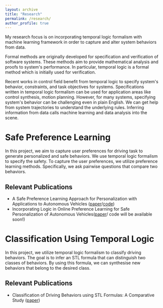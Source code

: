 ```yaml
---
layout: archive
title: "Research"
permalink: /research/
author_profile: true
---
```


My research focus is on incorporating temporal logic formalism with machine learning framework in order to capture and alter system behaviors from data.

Formal methods are originally developed for specification and verification of software systems. These methods aim to provide mathematical analysis and proofs to system's performance. In particular, temporal logic is a formal method which is initially used for verification. 

Recent works in control field benefit from temporal logic to specify system's behavior, constraints, and task objectives for systems. Specifications written in temporal logic formalism can be used for application areas like control synthesis, motion planning. However, for many systems, specifying system's behavior can be challenging even in plain English. We can get help from system trajectories to understand the underlying rules. Inferring information from data calls machine learning and data analysis into the scene. 


# Safe Preference Learning

In this project, we aim to capture user preferences for driving task to generate personalized and safe behaviors. We use temporal logic formalism to specify the safety. To capture the user preferences, we utilize preference learning methods. Specifically, we ask pairwise questions that compare two behaviors.

## Relevant Publications
- A Safe Preference Learning Approach for Personalization with Applications to Autonomous Vehicles ([paper](https://ieeexplore.ieee.org/abstract/document/10465615)/[code](https://github.com/ruyakrgl/SPL-WSTL.git))
- Incorporating Logic in Online Preference Learning for Safe Personalization of Autonomous Vehicles([paper](https://dl.acm.org/doi/abs/10.1145/3641513.3650129)/ code will be available soon!)


# Classification Using Temporal Logic

In this project, we utilize temporal logic formalism to classify driving behaviors. The goal is to infer an STL formula that can distinguish two classes of behaviors. By using this formula, we can synthesise new behaviors that belong to the desired class.

## Relevant Publications
- Classification of Driving Behaviors using STL Formulas: A Comparative Study ([paper](https://doi.org/10.1007/978-3-031-15839-1_9))
